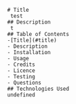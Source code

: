 
    # Title
     test
    ## Description 
     t
    ## Table of Contents
    -[Title](#title)
    - Description
    - Installation
    - Usage
    - Credits
    - Licence
    - Testing
    - Questions
    ## Technologies Used
    undefined

